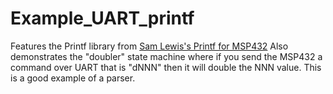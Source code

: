# Example_UART_printf

Features the Printf library from [Sam Lewis's Printf for MSP432](https://github.com/samvrlewis/MSP432-printf)
Also demonstrates the "doubler" state machine where if you send the MSP432 a command over UART that is "dNNN" then it will double the NNN value.  This is a good example of a parser.
